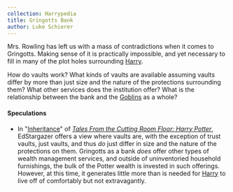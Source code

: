 ```yaml
---
collection: Harrypedia
title: Gringotts Bank
author: Luke Schierer
---
```


Mrs. Rowling has left us with a mass of contradictions when it comes to
Gringotts. Making sense of it is practically impossible, and yet necessary to
fill in many of the plot holes surrounding [Harry].

How do vaults work? What kinds of vaults are available assuming vaults differ
by more than just size and the nature of the protections surrounding them? What
other services does the institution offer? What is the relationship between the
bank and the [Goblins] as a whole?

#### Speculations

- In "[Inheritance](https://www.fanfiction.net/s/7989623/7)" of _[Tales From
  the Cutting Room Floor: Harry Potter](https://www.fanfiction.net/s/7989623)_,
  EdStargazer offers a view where vaults are, with the exception of trust
  vaults, just vaults, and thus _do_ just differ in size and the nature of the
  protections on them. Gringotts as a bank _does_ offer other types of wealth
  management services, and outside of uninventoried household furnishings, the
  bulk of the Potter wealth is invested in such offerings. However, at this
  time, it generates little more than is needed for [Harry] to live off of
  comfortably but not extravagantly.

[Harry]: ../people/Potter/Harry_James/
[Goblins]: ../beings/goblin/
